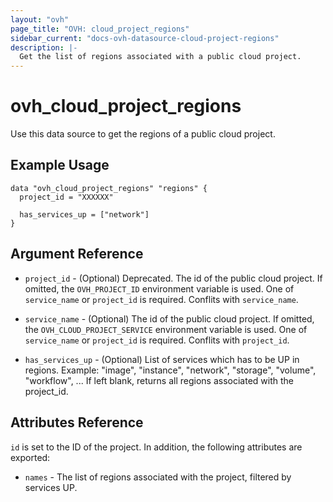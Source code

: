 ```yaml
---
layout: "ovh"
page_title: "OVH: cloud_project_regions"
sidebar_current: "docs-ovh-datasource-cloud-project-regions"
description: |-
  Get the list of regions associated with a public cloud project.
---
```


# ovh_cloud_project_regions

Use this data source to get the regions of a public cloud project.

## Example Usage

```hcl
data "ovh_cloud_project_regions" "regions" {
  project_id = "XXXXXX"
  
  has_services_up = ["network"]
}
```

## Argument Reference


* `project_id` - (Optional) Deprecated. The id of the public cloud project. If omitted,
    the `OVH_PROJECT_ID` environment variable is used.
    One of `service_name` or `project_id` is required. Conflits with `service_name`.

* `service_name` - (Optional) The id of the public cloud project. If omitted,
    the `OVH_CLOUD_PROJECT_SERVICE` environment variable is used. 
    One of `service_name` or `project_id` is required. Conflits with `project_id`.

* `has_services_up` - (Optional) List of services which has to be UP in regions.
   Example: "image", "instance", "network", "storage", "volume", "workflow", ...
   If left blank, returns all regions associated with the project_id.


## Attributes Reference

`id` is set to the ID of the project. In addition, the following attributes
are exported:

* `names` - The list of regions associated with the project, filtered by services UP.

